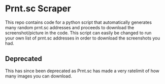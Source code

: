 # Prnt.sc Scraper
This repo contains code for a python script that automatically generates many random prnt.sc addresses and proceeds to download the screenshot/picture in the code. This script can easily be changed to run your own list of prnt.sc addresses in order to download the screenshots you had.

## Deprecated
This has since been deprecated as Prnt.sc has made a very ratelimit of how many images you can download.
